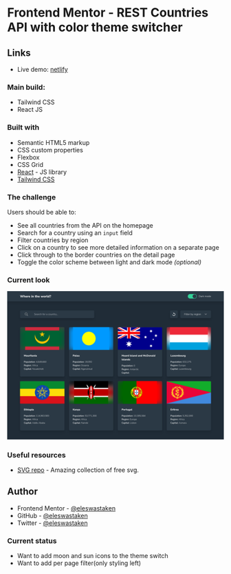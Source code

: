 
# Frontend Mentor - REST Countries API with color theme switcher 

## Links

- Live demo: [netlify](https://eleswastaken-front-end-countries-api-gui.netlify.app/)

### Main build:

- Tailwind CSS
- React JS

### Built with

- Semantic HTML5 markup
- CSS custom properties
- Flexbox
- CSS Grid
- [React](https://reactjs.org/) - JS library
- [Tailwind CSS](https://tailwindcss.com)

### The challenge

Users should be able to:

- See all countries from the API on the homepage
- Search for a country using an `input` field
- Filter countries by region
- Click on a country to see more detailed information on a separate page
- Click through to the border countries on the detail page
- Toggle the color scheme between light and dark mode *(optional)*

### Current look

![](./screenshots/3.png)

### Useful resources

- [SVG repo](https://www.svgrepo.com) - Amazing collection of free svg.

## Author

- Frontend Mentor - [@eleswastaken](https://www.frontendmentor.io/profile/eleswastaken)
- GitHub - [@eleswastaken](https://github.com/eleswastaken)
- Twitter - [@eleswastaken](https://www.twitter.com/eleswastaken)

### Current status

- Want to add moon and sun icons to the theme switch
- Want to add per page filter(only styling left)
